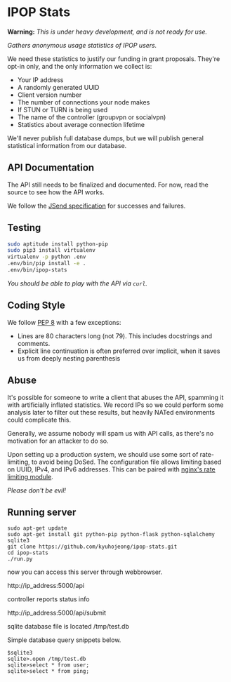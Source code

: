 IPOP Stats
==========

**Warning:** *This is under heavy development, and is not ready for use.*

*Gathers anonymous usage statistics of IPOP users.*

We need these statistics to justify our funding in grant proposals. They're
opt-in only, and the only information we collect is:

-   Your IP address
-   A randomly generated UUID
-   Client version number
-   The number of connections your node makes
-   If STUN or TURN is being used
-   The name of the controller (groupvpn or socialvpn)
-   Statistics about average connection lifetime

We'll never publish full database dumps, but we will publish general statistical
information from our database.

API Documentation
-----------------

The API still needs to be finalized and documented. For now, read the source to
see how the API works.

We follow the [JSend specification] for successes and failures.

[JSend specification]: http://labs.omniti.com/labs/jsend

Testing
-------

```sh
sudo aptitude install python-pip
sudo pip3 install virtualenv
virtualenv -p python .env
.env/bin/pip install -e .
.env/bin/ipop-stats
```

*You should be able to play with the API via `curl`.*

Coding Style
------------

We follow [PEP 8] with a few exceptions:

-   Lines are 80 characters long (not 79). This includes docstrings and
    comments.
-   Explicit line continuation is often preferred over implicit, when it saves
    us from deeply nesting parenthesis

[PEP 8]: http://www.python.org/dev/peps/pep-0008/

Abuse
-----

It's possible for someone to write a client that abuses the API, spamming it
with artificially inflated statistics. We record IPs so we could perform some
analysis later to filter out these results, but heavily NATed environments could
complicate this.

Generally, we assume nobody will spam us with API calls, as there's no
motivation for an attacker to do so.

Upon setting up a production system, we should use some sort of rate-limiting,
to avoid being DoSed. The configuration file allows limiting based on UUID,
IPv4, and IPv6 addresses. This can be paired with [nginx's rate limiting
module][nginx limit req].

*Please don't be evil!*

Running server
--------------
```
sudo apt-get update
sudo apt-get install git python-pip python-flask python-sqlalchemy sqlite3
git clone https://github.com/kyuhojeong/ipop-stats.git
cd ipop-stats
./run.py
```

now you can access this server through webbrowser. 

http://ip_address:5000/api

controller reports status info 

http://ip_address:5000/api/submit

sqlite database file is located /tmp/test.db

Simple database query snippets below. 
```
$sqlite3
sqlite>.open /tmp/test.db
sqlite>select * from user;
sqlite>select * from ping;
```



[nginx limit req]: http://nginx.org/en/docs/http/ngx_http_limit_req_module.html
